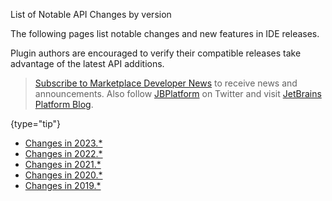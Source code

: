 [//]: # (title: Notable Changes and Features in IntelliJ Platform and Plugins API)

<!-- Copyright 2000-2022 JetBrains s.r.o. and other contributors. Use of this source code is governed by the Apache 2.0 license that can be found in the LICENSE file. -->

<excerpt>List of Notable API Changes by version</excerpt>

The following pages list notable changes and new features in IDE releases.

Plugin authors are encouraged to verify their compatible releases take advantage of the latest API additions.

> [Subscribe to Marketplace Developer News](https://jb.gg/mp-updates) to receive news and announcements.
> Also follow [JBPlatform](https://twitter.com/JBPlatform/) on Twitter and visit [JetBrains Platform Blog](https://blog.jetbrains.com/platform/).
>
{type="tip"}

* [Changes in 2023.*](api_notable_list_2023.md)
* [Changes in 2022.*](api_notable_list_2022.md)
* [Changes in 2021.*](api_notable_list_2021.md)
* [Changes in 2020.*](api_notable_list_2020.md)
* [Changes in 2019.*](api_notable_list_2019.md)

